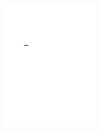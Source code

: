<img src="https://github.com/nate-fidalgo/MathComputations/blob/0a71c997e640558f3bcac989b9de9106162f90c7/recreational-math/DragonCurve.gif" alt="Dragon Curve" width="300" height="400"> 
